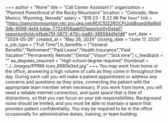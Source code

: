 +++
author = "None"
title = "Call Center Assistant I"
organization = "Planned Parenthood of the Rocky Mountains"
location = "Colorado, New Mexico, Wyoming, Nevada"
salary = "$19.23 - $ 22.96 Per hour"
link = "https://pprockymountain.rec.pro.ukg.net/ROC1022ROCP/JobBoard/6a9b43db-9099-4efd-bdae-77324f56aabf/OpportunityDetail?opportunityId=bfbab75f-5872-470c-ba85-385594d1e1d8"
sort_date = "2024-05-26"
created_at = "May 26, 2024"
closing_date = "June 17, 2024"
a_job_type = ["Full Time"]
b_benefits = ["General Benefits","Retirement","Paid Leave","Health Insurance","Paid Vacation","Permanently Remote","Dental","Vision","Sick time"]
c_feedback = ""
aa_degrees_required = "High school degree required"
thumbnail = "../../images/PPRM-Icon_8985b0ed.jpg"
+++
 You may work from home or the office, answering a high volume of calls as they come in throughout the day. During each call you will make a patient appointment or address any concerns and questions as they arise, connecting the patient with the appropriate team member when necessary. If you work from home, you will need a reliable internet connection, and quiet space that is free of distractions, so that you can focus on your job responsibilities. Background noise should be limited, and you must be able to maintain a space that provides patient confidentiality. You may be required to be in the office occasionally for administrative duties, training, or team building.
 